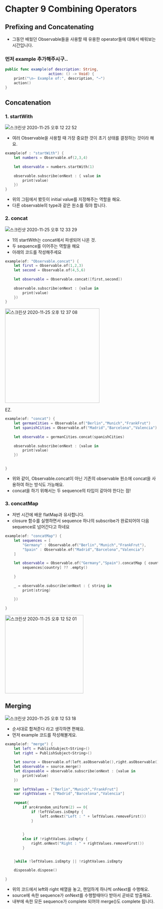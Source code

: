 # Chapter 9 Combining Operators

## Prefixing and Concatenating

* 그동안 배웠던 Observable들을 사용할 때 유용한 operator들에 대해서 배워보는 시간입니다.





### 먼저 example 추가해주시구..
```swift
public func example(of description: String,
                    action: () -> Void) {
    print("\n— Example of:", description, "—")
    action()
}
```

## Concatenation 

### 1. startWith


![스크린샷 2020-11-25 오후 12 22 52](https://user-images.githubusercontent.com/54928732/100179258-f28d5000-2f18-11eb-9fbe-1dd1a1459840.png)

* 여러 Observable을 사용할 때 가장 중요한 것이 초기 상태를 결정하는 것이라 해요.

```swift
example(of : "startWith") {
    let numbers = Observable.of(2,3,4)
    
    let observable = numbers.startWith(1)
    
    observable.subscribe(onNext : { value in
        print(value)
    })
}
```

* 위의 그림에서 봤듯이 initial value를 지정해주는 역할을 해요.
* 다른 observable의 type과 같은 원소를 줘야 합니다.


### 2. concat

![스크린샷 2020-11-25 오후 12 33 29](https://user-images.githubusercontent.com/54928732/100179951-71cf5380-2f1a-11eb-8d36-fced69cfe24c.png)


* 1의 startWith는 concat에서 파생되어 나온 것.
* 두 sequence를 이어주는 역할을 해요
* 아래의 코드를 작성해주세요


```swift
example(of: "Observable.concat") {
    let first = Observable.of(1,2,3)
    let second = Observable.of(4,5,6)
    
    let observable = Observable.concat([first,second])
    
    observable.subscribe(onNext : {value in
        print(value)
    })
}
```

<img width="311" alt="스크린샷 2020-11-25 오후 12 37 08" src="https://user-images.githubusercontent.com/54928732/100180158-ef935f00-2f1a-11eb-81bf-d23570d53110.png">

EZ.


```swift
example(of: "concat") {
    let germanCities = Observable.of("Berlin","Munich","FrankFrut")
    let spanishCities = Observable.of("Madrid","Barcelona","Valencia")
    
    let observable = germanCities.concat(spanishCities)
    
    observable.subscribe(onNext : {value in
        print(value)
    })
    
    
}
``` 

* 위와 같이, Observable.concat이 아닌 기존의 observable 원소에 concat을 사용하여 하는 방식도 가능해요.
* concat을 하기 위해서는 두 sequence의 타입이 같아야 한다는 점!



### 3. concatMap

* 저번 시간에 배운 flatMap과 유사합니다.
* closure 함수를 실행하면서 sequence 하나의 subscribe가 완료되어야 다음 sequence로 넘어간다고 하네요


```swift
example(of: "concatMap") {
    let sequences = [
        "Germany" : Observable.of("Berlin","Munich","FrankFrut"),
        "Spain" : Observable.of("Madrid","Barcelona","Valencia")
    ]
    
    let observable = Observable.of("Germany","Spain").concatMap { country in
        sequences[country] ?? .empty()
        
    }
    
    _ = observable.subscribe(onNext : { string in
        print(string)
        
    })
    
}
``` 

<img width="258" alt="스크린샷 2020-11-25 오후 12 52 01" src="https://user-images.githubusercontent.com/54928732/100181165-063ab580-2f1d-11eb-8d1d-27a5ba668856.png">




## Merging

![스크린샷 2020-11-25 오후 12 53 18](https://user-images.githubusercontent.com/54928732/100181258-32563680-2f1d-11eb-90bc-2491569a52c4.png)


* 순서대로 합쳐준다 라고 생각하면 편해요.
* 먼저 example 코드를 작성해볼게요. 



```swift
example(of: "merge") {
    let left = PublishSubject<String>()
    let right = PublishSubject<String>()
    
    let source = Observable.of(left.asObservable(),right.asObservable())
    let observable = source.merge()
    let disposable = observable.subscribe(onNext : {value in
        print(value)
    })
    
    var leftValues = ["Berlin","Munich","FrankFrut"]
    var rightValues = ["Madrid","Barcelona","Valencia"]
    
    repeat{
        if arc4random_uniform(2) == 0{
            if !leftValues.isEmpty {
                left.onNext("Left : " + leftValues.removeFirst())
            }
            
            
        }
        else if !rightValues.isEmpty {
            right.onNext("Right : " + rightValues.removeFirst())
        }

        
    }while !leftValues.isEmpty || !rightValues.isEmpty
   
    disposable.dispose()
    
}

``` 

* 위의 코드에서 left와 right 배열을 놓고, 랜덤하게 하나씩 onNext를 수행해요.
* source에 속한 sequence가 onNext를 수행할때마다 받아서 곧바로 방출해요.
* 내부에 속한 모든 sequence가 complete 되어야 merge()도 complete 됩니다.



